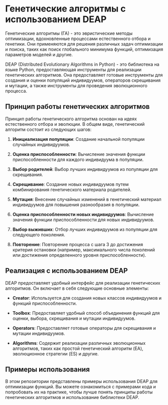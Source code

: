 # Генетические алгоритмы с использованием DEAP

Генетические алгоритмы (ГА) - это эвристические методы оптимизации, вдохновленные процессами естественного отбора и генетики. Они применяются для решения различных задач оптимизации и поиска, таких как поиск глобального минимума функций, оптимизация параметров моделей и другие.

DEAP (Distributed Evolutionary Algorithms in Python) - это библиотека на языке Python, предоставляющая инструменты для реализации генетических алгоритмов. Она предоставляет готовые инструменты для создания и оценки популяций индивидуумов, операторов скрещивания и мутации, а также инструменты для проведения эволюционного процесса.

## Принцип работы генетических алгоритмов

Принцип работы генетического алгоритма основан на идеях естественного отбора и эволюции. В общем виде, генетический алгоритм состоит из следующих шагов:

1. **Инициализация популяции**: Создание начальной популяции случайных индивидуумов.

2. **Оценка приспособленности**: Вычисление значения функции приспособленности для каждого индивидуума в популяции.

3. **Выбор родителей**: Выбор лучших индивидуумов из популяции для скрещивания.

4. **Скрещивание**: Создание новых индивидуумов путем комбинирования генетического материала родителей.

5. **Мутация**: Внесение случайных изменений в генетический материал индивидуумов для повышения разнообразия в популяции.

6. **Оценка приспособленности новых индивидуумов**: Вычисление значения функции приспособленности для новых индивидуумов.

7. **Выбор выживших**: Отбор лучших индивидуумов из популяции для следующего поколения.

8. **Повторение**: Повторение процесса с шага 3 до достижения критерия остановки (например, максимального числа поколений или достижения определенного уровня приспособленности).

## Реализация с использованием DEAP

DEAP предоставляет удобный интерфейс для реализации генетических алгоритмов. Он включает в себя следующие основные элементы:

- **Creator**: Используется для создания новых классов индивидуумов и функций приспособленности.

- **Toolbox**: Предоставляет удобный способ объединения функций для оценки, выбора, скрещивания и мутации индивидуумов.

- **Operators**: Предоставляет готовые операторы для скрещивания и мутации индивидуумов.

- **Algorithms**: Содержит реализации различных эволюционных алгоритмов, таких как простой генетический алгоритм (EA), эволюционное стратегии (ES) и другие.

## Примеры использования

В этом репозитории представлены примеры использования DEAP для оптимизации функций. Вы можете ознакомиться с примерами кода и попробовать их на практике, чтобы лучше понять принципы работы генетических алгоритмов и использование библиотеки DEAP.

```
